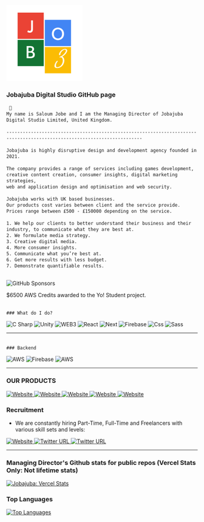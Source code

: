 <img src="https://github.com/jobajuba/jobajuba/blob/master/Jobajuba%20logo.png" height="200" width="200" alt="banner" />

### Jobajuba Digital Studio GitHub page

```
 👋
My name is Saloum Jobe and I am the Managing Director of Jobajuba Digital Studio Limited, United Kingdom. 

------------------------------------------------------------------------------------------------------------------------

Jobajuba is highly disruptive design and development agency founded in 2021. 

The company provides a range of services including games development, 
creative content creation, consumer insights, digital marketing strategies, 
web and application design and optimisation and web security. 

Jobajuba works with UK based businesses. 
Our products cost varies between client and the service provide. 
Prices range between £500 - £150000 depending on the service. 

1. We help our clients to better understand their business and their industry, to communicate what they are best at. 
2. We formulate media strategy.
3. Creative digital media.
4. More consumer insights.
5. Communicate what you’re best at.
6. Get more results with less budget.
7. Demonstrate quantifiable results.


```

<p>
  <img alt="GitHub Sponsors" src="https://img.shields.io/github/sponsors/jobajuba?color=green&style=for-the-badge">
</p>
<p>
  $6500 AWS Credits awarded to the Yo! Student project. 
</p>

```

### What do I do?

```

<p>  
  <img alt="C Sharp" src="https://img.shields.io/badge/C%23-239120?logo=c-sharp&logoColor=white&style=for-the-badge" />
  <img alt="Unity" src="https://img.shields.io/badge/Unity-000000?logo=unity&logoColor=white&style=for-the-badge" /> 
  <img alt="WEB3" src="https://img.shields.io/badge/Web3-7A93DE?logo=react&logoColor=white&style=for-the-badge" />
  <img alt="React" src="https://img.shields.io/badge/React-61DAFB?logo=react&logoColor=white&style=for-the-badge" /> 
  <img alt="Next" src="https://img.shields.io/badge/Next-430592?logo=react&logoColor=white&style=for-the-badge" />
  <img alt="Firebase" src="https://img.shields.io/badge/Angular-DD0031?logo=angular&logoColor=white&style=for-the-badge" />
  <img alt="Css" src="https://img.shields.io/badge/CSS-1572B6?logo=css3&logoColor=white&style=for-the-badge" />
  <img alt="Sass" src="https://img.shields.io/badge/Sass-83f5e5?logo=sass&logoColor=white&style=for-the-badge" />
</p>


---

```

### Backend

```

<p>  
  <img alt="AWS" src="https://img.shields.io/badge/AWS-f84b00?logo=c-sharp&logoColor=white&style=for-the-badge" />
  <img alt="Firebase" src="https://img.shields.io/badge/Firebase-239120?logo=angular&logoColor=white&style=for-the-badge" />
  <img alt="AWS" src="https://img.shields.io/badge/SQL-fccb00?logo=mysql&logoColor=white&style=for-the-badge" />
</p>

---

### OUR PRODUCTS

<a href="https://yostudent.com/">
<img alt="Website" src="https://img.shields.io/website?down_color=green&down_message=offline&label=Yostudent.com&logo=Yostudent&style=for-the-badge&up_color=green&up_message=online&url=https%3A%2F%2Fyostudent.com%2F">
</a>

<a href="https://yumpie.app/">
<img alt="Website" src="https://img.shields.io/website?color=%23CC99CC&down_color=orange&down_message=offline&label=YUMPIE.COM&logo=Yumpie&logoColor=%23green&style=for-the-badge&up_color=green&up_message=ONLINE&url=https%3A%2F%2Fyumpie.app%2F">
</a>

<a href="https://www.atrecruits.com/">
<img alt="Website" src="https://img.shields.io/website?color=%23005900&down_color=orange&down_message=offline&label=ATRECRUITS.COM&logo=Atrecruits&logoColor=%23green&style=for-the-badge&up_color=green&up_message=ONLINE&url=https%3A%2F%2Fwww.atrecruits.com%2F">
</a>

<a href="https://alidacare.com/">
<img alt="Website" src="https://img.shields.io/website?color=%23FFAE19&down_color=lightgray&down_message=offline&label=ALIDACARE.COM&logo=alidacare&style=for-the-badge&up_color=green&up_message=ONLINE&url=https%3A%2F%2Falidacare.com%2F">
</a>

<a href="https://londonsecurityteam.co.uk/">
<img alt="Website" src="https://img.shields.io/website?down_color=lightgray&down_message=offline&label=London%20Security%20Team&logo=alidacare&style=for-the-badge&up_color=green&up_message=ONLINE&url=https%3A%2F%2Flondonsecurityteam.co.uk%2F">
</a>

### Recruitment

- We are constantly hiring Part-Time, Full-Time and Freelancers with various skill sets and levels:

<p>
 <a href="https://jobajuba.com/" />
    <img alt="Website" src="https://img.shields.io/website?down_color=lightgray&down_message=offline&label=JOBAJUBA.COM&logo=alidacare&style=for-the-badge&up_color=green&up_message=ONLINE&url=https%3A%2F%2Fjobajuba.com%2F">
  </a>
  <a href="https://twitter.com/JobajubaDigital">
    <img alt="Twitter URL" src="https://img.shields.io/twitter/url?color=blue&label=Twitter&logo=twitter&logoColor=blue&style=for-the-badge&url=https%3A%2F%2Ftwitter.com%2FJobajubaS">
  </a> 
  <a href="https://www.linkedin.com/in/jobajuba/" />
    <img alt="Twitter URL" src="https://img.shields.io/twitter/url?color=blue&label=Linkedin&logo=Linkedin&style=for-the-badge&url=https%3A%2F%2Fwww.linkedin.com%2Fin%2Fjobajuba%2F">
  </a>
</p>

---

### Managing Director's Github stats for public repos (Vercel Stats Only: Not lifetime stats)

[![Jobajuba: Vercel Stats](https://github-readme-stats.vercel.app/api?username=jobajuba&theme=highcontrast)](https://github.com/jobajuba)

### Top Languages

[![Top Languages](https://github-readme-stats.vercel.app/api/top-langs/?username=jobajuba&theme=highcontrast&layout=compact)](https://github.com/jobajuba)


